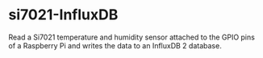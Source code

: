# si7021-InfluxDB
Read a Si7021 temperature and humidity sensor attached to the GPIO pins of a Raspberry Pi and writes the data to an InfluxDB 2 database.
